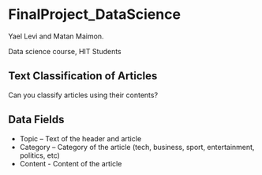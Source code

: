 # FinalProject_DataScience

Yael Levi and Matan Maimon.

Data science course, HIT Students



## Text Classification of Articles
Can you classify articles using their contents?

## Data Fields

* Topic – Text of the header and article
* Category – Category of the article (tech, business, sport, entertainment, politics, etc)
* Content - Content of the article
